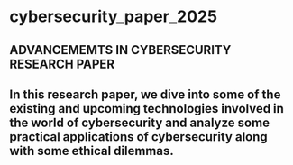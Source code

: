 # cybersecurity_paper_2025
## ADVANCEMEMTS IN CYBERSECURITY RESEARCH PAPER
## In this research paper, we dive into some of the existing and upcoming technologies involved in the world of cybersecurity and analyze some practical applications of cybersecurity along with some ethical dilemmas.
